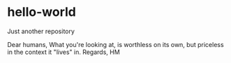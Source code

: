 # hello-world
Just another repository

Dear humans,
What you're looking at, is worthless on its own, but priceless in the context it "lives" in.
Regards,
HM
